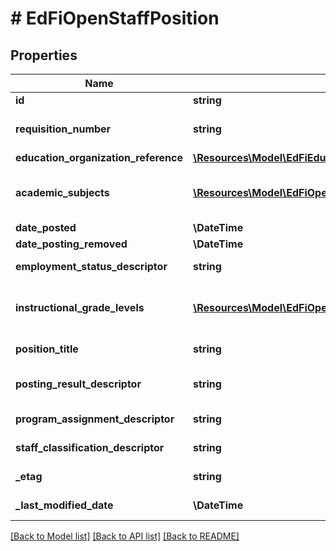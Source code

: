 # # EdFiOpenStaffPosition

## Properties

Name | Type | Description | Notes
------------ | ------------- | ------------- | -------------
**id** | **string** |  | [optional]
**requisition_number** | **string** | The number or identifier assigned to an open staff position, typically a requisition number assigned by Human Resources. |
**education_organization_reference** | [**\Resources\Model\EdFiEducationOrganizationReference**](EdFiEducationOrganizationReference.md) |  |
**academic_subjects** | [**\Resources\Model\EdFiOpenStaffPositionAcademicSubject[]**](EdFiOpenStaffPositionAcademicSubject.md) | An unordered collection of openStaffPositionAcademicSubjects. The teaching field required for the open staff position. | [optional]
**date_posted** | **\DateTime** | Date the open staff position was posted. |
**date_posting_removed** | **\DateTime** | The date the posting was removed or filled. | [optional]
**employment_status_descriptor** | **string** | Reflects the type of employment or contract desired for the position. |
**instructional_grade_levels** | [**\Resources\Model\EdFiOpenStaffPositionInstructionalGradeLevel[]**](EdFiOpenStaffPositionInstructionalGradeLevel.md) | An unordered collection of openStaffPositionInstructionalGradeLevels. The set of grade levels for which the position&#39;s assignment is responsible. | [optional]
**position_title** | **string** | The descriptive name of an individual&#39;s position. | [optional]
**posting_result_descriptor** | **string** | Indication of whether the OpenStaffPosition was filled or retired without filling. | [optional]
**program_assignment_descriptor** | **string** | The name of the program for which the open staff position will be assigned. | [optional]
**staff_classification_descriptor** | **string** | The titles of employment, official status, or rank of education staff. |
**_etag** | **string** | A unique system-generated value that identifies the version of the resource. | [optional]
**_last_modified_date** | **\DateTime** | The date and time the resource was last modified. | [optional]

[[Back to Model list]](../../README.md#models) [[Back to API list]](../../README.md#endpoints) [[Back to README]](../../README.md)
